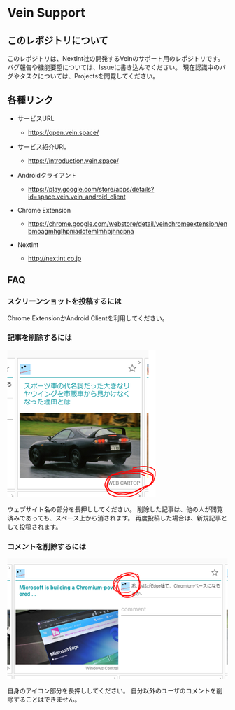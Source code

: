 
# Vein Support

## このレポジトリについて

このレポジトリは、NextInt社の開発するVeinのサポート用のレポジトリです。
バグ報告や機能要望については、Issueに書き込んでください。
現在認識中のバグやタスクについては、Projectsを閲覧してください。

## 各種リンク
- サービスURL
  - https://open.vein.space/

- サービス紹介URL
  - https://introduction.vein.space/

- Androidクライアント
  - https://play.google.com/store/apps/details?id=space.vein.vein_android_client

- Chrome Extension
  - https://chrome.google.com/webstore/detail/veinchromeextension/enbmoagmhglhpniadofemlmhpjhncpna

- NextInt
  - http://nextint.co.jp

## FAQ
### スクリーンショットを投稿するには
Chrome ExtensionかAndroid Clientを利用してください。

### 記事を削除するには
![delete article](/img/delete_article.png)

ウェブサイト名の部分を長押ししてください。
削除した記事は、他の人が閲覧済みであっても、スペース上から消されます。
再度投稿した場合は、新規記事として投稿されます。

### コメントを削除するには
![delete comment](/img/delete_comment.png)

自身のアイコン部分を長押ししてください。
自分以外のユーザのコメントを削除することはできません。

